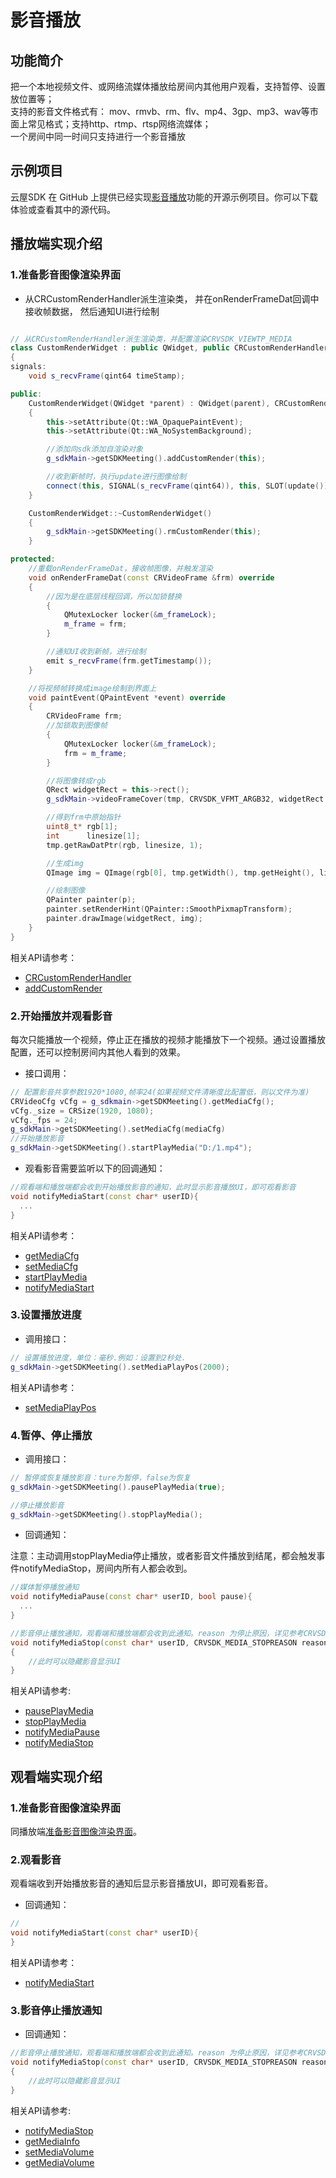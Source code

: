 # 影音播放

## 功能简介

把一个本地视频文件、或网络流媒体播放给房间内其他用户观看，支持暂停、设置放位置等；</br>
支持的影音文件格式有： mov、rmvb、rm、flv、mp4、3gp、mp3、wav等市面上常见格式；支持http、rtmp、rtsp网络流媒体；</br>
一个房间中同一时间只支持进行一个影音播放</br>

## 示例项目

云屋SDK 在 GitHub 上提供已经实现[影音播放](https://github.com/cloudroomSDK/API-Demo/tree/main/Linux/src/TestMediaPlay)功能的开源示例项目。你可以下载体验或查看其中的源代码。



## 播放端实现介绍

<h3 id=play_create>1.准备影音图像渲染界面</h3>

- 从CRCustomRenderHandler派生渲染类， 并在onRenderFrameDat回调中接收帧数据， 然后通知UI进行绘制

```cpp

// 从CRCustomRenderHandler派生渲染类，并配置渲染CRVSDK_VIEWTP_MEDIA
class CustomRenderWidget : public QWidget, public CRCustomRenderHandler
{
signals:
    void s_recvFrame(qint64 timeStamp);

public:
    CustomRenderWidget(QWidget *parent) : QWidget(parent), CRCustomRenderHandler(CRVSDK_VIEWTP_MEDIA)
    {
        this->setAttribute(Qt::WA_OpaquePaintEvent);
        this->setAttribute(Qt::WA_NoSystemBackground);

        //添加向sdk添加自渲染对象
        g_sdkMain->getSDKMeeting().addCustomRender(this);

        //收到新帧时，执行update进行图像给制
        connect(this, SIGNAL(s_recvFrame(qint64)), this, SLOT(update()));
    }

    CustomRenderWidget::~CustomRenderWidget()
    {
        g_sdkMain->getSDKMeeting().rmCustomRender(this);
    }

protected:
	//重载onRenderFrameDat，接收帧图像，并触发渲染
	void onRenderFrameDat(const CRVideoFrame &frm) override
    {
		//因为是在底层线程回调，所以加锁替换
		{
			QMutexLocker locker(&m_frameLock);
			m_frame = frm;
		}

		//通知UI收到新帧，进行绘制
		emit s_recvFrame(frm.getTimestamp());
    }

	//将视频帧转换成image绘制到界面上
	void paintEvent(QPaintEvent *event) override
    {
        CRVideoFrame frm;
		//加锁取到图像帧
		{
			QMutexLocker locker(&m_frameLock);
			frm = m_frame;
		}

		//将图像转成rgb
    	QRect widgetRect = this->rect();
		g_sdkMain->videoFrameCover(tmp, CRVSDK_VFMT_ARGB32, widgetRect.width(), widgetRect.height());

		//得到frm中原始指针
		uint8_t* rgb[1];
		int      linesize[1];
		tmp.getRawDatPtr(rgb, linesize, 1);

		//生成img
		QImage img = QImage(rgb[0], tmp.getWidth(), tmp.getHeight(), linesize[0], QImage::Format_RGB32);

		//绘制图像
		QPainter painter(p);
		painter.setRenderHint(QPainter::SmoothPixmapTransform);
		painter.drawImage(widgetRect, img);
    }
}
```

相关API请参考：
* [CRCustomRenderHandler](Structs.md#CRCustomRenderHandler)
* [addCustomRender](Apis.md#addCustomRender)



<h3 id=cfg>2.开始播放并观看影音</h3>

每次只能播放一个视频，停止正在播放的视频才能播放下一个视频。通过设置播放配置，还可以控制房间内其他人看到的效果。

- 接口调用：

```cpp
// 配置影音共享参数1920*1080,帧率24(如果视频文件清晰度比配置低，则以文件为准)
CRVideoCfg vCfg = g_sdkmain->getSDKMeeting().getMediaCfg();
vCfg._size = CRSize(1920, 1080);
vCfg._fps = 24;
g_sdkMain->getSDKMeeting().setMediaCfg(mediaCfg)
//开始播放影音
g_sdkMain->getSDKMeeting().startPlayMedia("D:/1.mp4");

```

- 观看影音需要监听以下的回调通知：

```cpp
//观看端和播放端都会收到开始播放影音的通知，此时显示影音播放UI，即可观看影音
void notifyMediaStart(const char* userID){
  ...
}

```

相关API请参考：
* [getMediaCfg](Apis.md#getMediaCfg)
* [setMediaCfg](Apis.md#setMediaCfg)
* [startPlayMedia](Apis.md#startPlayMedia)
* [notifyMediaStart](Apis.md#notifyMediaStart)


<h3 id=pos>3.设置播放进度</h3>

- 调用接口：

```cpp
// 设置播放进度，单位：毫秒.例如：设置到2秒处.
g_sdkMain->getSDKMeeting().setMediaPlayPos(2000);
```

相关API请参考：
*  [setMediaPlayPos](Apis.md#setMediaPlayPos)

<h3 id=play> 4.暂停、停止播放</h3>

- 调用接口：

```cpp
// 暂停或恢复播放影音：ture为暂停，false为恢复
g_sdkMain->getSDKMeeting().pausePlayMedia(true);

//停止播放影音
g_sdkMain->getSDKMeeting().stopPlayMedia();
```

- 回调通知：

注意：主动调用stopPlayMedia停止播放，或者影音文件播放到结尾，都会触发事件notifyMediaStop，房间内所有人都会收到。

```cpp
//媒体暂停播放通知
void notifyMediaPause(const char* userID, bool pause){
  ...
}

//影音停止播放通知，观看端和播放端都会收到此通知。reason 为停止原因，详见参考CRVSDK_MEDIA_STOPREASON
void notifyMediaStop(const char* userID, CRVSDK_MEDIA_STOPREASON reason)
{
    //此时可以隐藏影音显示UI
}

```
相关API请参考:
* [pausePlayMedia](Apis.md#pausePlayMedia)
* [stopPlayMedia](Apis.md#stopPlayMedia)
* [notifyMediaPause](Apis.md#notifyMediaPause)
* [notifyMediaStop](Apis.md#notifyMediaStop)


## 观看端实现介绍

<h3 id=watch_create>1.准备影音图像渲染界面</h3>

同播放端[准备影音图像渲染界面](#play_create)。


<h3 id=watch>2.观看影音</h3>
观看端收到开始播放影音的通知后显示影音播放UI，即可观看影音。

- 回调通知：

```cpp
//
void notifyMediaStart(const char* userID){
}

```

相关API请参考：
* [notifyMediaStart](Apis.md#notifyMediaStart)

<h3 id=stopNotify>3.影音停止播放通知</h3>

- 回调通知：

```cpp
//影音停止播放通知，观看端和播放端都会收到此通知。reason 为停止原因，详见参考CRVSDK_MEDIA_STOPREASON
void notifyMediaStop(const char* userID, CRVSDK_MEDIA_STOPREASON reason)
{
    //此时可以隐藏影音显示UI
}

```

相关API请参考:
* [notifyMediaStop](Apis.md#notifyMediaStop)
* [getMediaInfo](Apis.md#getMediaInfo)
* [setMediaVolume](Apis.md#setMediaVolume)
* [getMediaVolume](Apis.md#getMediaVolume)
